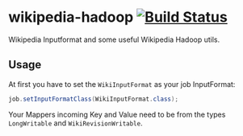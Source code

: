 wikipedia-hadoop [![Build Status](https://jenkins.anycook.de/buildStatus/icon?job=wikipedia-hadoop)](https://jenkins.anycook.de/job/wikipedia-hadoop/)
================

Wikipedia Inputformat and some useful Wikipedia Hadoop utils.

## Usage

At first you have to set the ```WikiInputFormat``` as your job InputFormat: 

```Java
job.setInputFormatClass(WikiInputFormat.class);
```

Your Mappers incoming Key and Value need to be from the types ```LongWritable``` and ```WikiRevisionWritable```.

